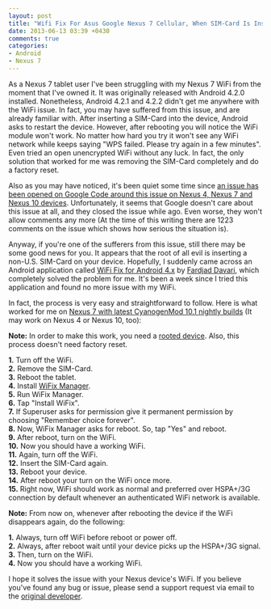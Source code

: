 ```yaml
---
layout: post
title: "Wifi Fix For Asus Google Nexus 7 Cellular, When SIM-Card Is Inserted"
date: 2013-06-13 03:39 +0430
comments: true
categories:
- Android
- Nexus 7
---
```


As a Nexus 7 tablet user I've been struggling with my Nexus 7 WiFi from the moment that I've owned it. It was originally released with Android 4.2.0 installed. Nonetheless, Android 4.2.1 and 4.2.2 didn't get me anywhere with the WiFi issue. In fact, you may have suffered from this issue, and are already familiar with. After inserting a SIM-Card into the device, Android asks to restart the device. However, after rebooting you will notice the WiFi module won't work. No matter how hard you try it won't see any WiFi network while keeps saying "WPS failed. Please try again in a few minutes". Even tried an open unencrypted WiFi without any luck. In fact, the only solution that worked for me was removing the SIM-Card completely and do a factory reset.

Also as you may have noticed, it's been quiet some time since [an issue has been opened on Google Code around this issue on Nexus 4, Nexus 7 and Nexus 10 devices](http://code.google.com/p/android/issues/detail?id=40065). Unfortunately, it seems that Google doesn't care about this issue at all, and they closed the issue while ago. Even worse, they won't allow comments any more (At the time of this writing there are 1223 comments on the issue which shows how serious the situation is).

Anyway, if you're one of the sufferers from this issue, still there may be some good news for you. It appears that the root of all evil is inserting a non-U.S. SIM-Card on your device. Hopefully, I suddenly came across an Android application called [WiFi Fix for Android 4.x](http://www.fardjad.com/android/wifix/) by [Fardjad Davari](http://www.fardjad.com/), which completely solved the problem for me. It's been a week since I tried this application and found no more issue with my WiFi.

In fact, the process is very easy and straightforward to follow. Here is what worked for me on [Nexus 7 with latest CyanogenMod 10.1 nightly builds](http://get.cm/?device=tilapia) (It may work on Nexus 4 or Nexus 10, too):

<!-- more -->

**Note:** In order to make this work, you need a [rooted device](http://en.wikipedia.org/wiki/Android_rooting). Also, this process doesn't need factory reset.

**1.** Turn off the WiFi.  
**2.** Remove the SIM-Card.  
**3.** Reboot the tablet.  
**4.** Install [WiFix Manager](http://www.fardjad.com/android/wifix/wifixmanager.apk).  
**5.** Run WiFix Manager.  
**6.** Tap "Install WiFix".  
**7.** If Superuser asks for permission give it permanent permission by choosing "Remember choice forever".  
**8.** Now, WiFix Manager asks for reboot. So, tap "Yes" and reboot.  
**9.** After reboot, turn on the WiFi.  
**10.** Now you should have a working WiFi.  
**11.** Again, turn off the WiFi.  
**12.** Insert the SIM-Card again.  
**13.** Reboot your device.  
**14.** After reboot your turn on the WiFi once more.  
**15.** Right now, WiFi should work as normal and preferred over HSPA+/3G connection by default whenever an authenticated WiFi network is available.  

**Note:** From now on, whenever after rebooting the device if the WiFi disappears again, do the following:

**1.** Always, turn off WiFi before reboot or power off.  
**2.** Always, after reboot wait until your device picks up the HSPA+/3G signal.  
**3.** Then, turn on the WiFi.  
**4.** Now you should have a working WiFi.  

I hope it solves the issue with your Nexus device's WiFi. If you believe you've found any bug or issue, please send a support request via email to the [original developer](http://www.fardjad.com/).


